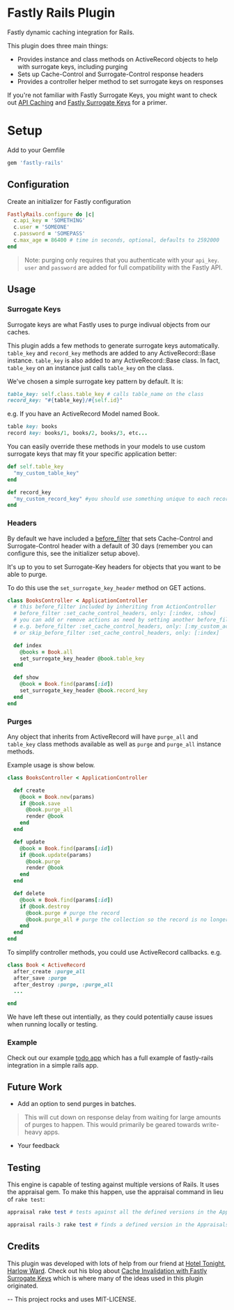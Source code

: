 # Fastly Rails Plugin

Fastly dynamic caching integration for Rails.

This plugin does three main things:
- Provides instance and class methods on ActiveRecord objects to help with surrogate keys, including purging
- Sets up Cache-Control and Surrogate-Control response headers
- Provides a controller helper method to set surrogate keys on responses

If you're not familiar with Fastly Surrogate Keys, you might want to check out [API Caching](http://www.fastly.com/blog/api-caching-part-1) and [Fastly Surrogate Keys](http://www.fastly.com/blog/surrogate-keys-part-1) for a primer.

# Setup

Add to your Gemfile

````ruby
gem 'fastly-rails'
````

## Configuration

Create an initializer for Fastly configuration

````ruby
FastlyRails.configure do |c|
  c.api_key = 'SOMETHING'
  c.user = 'SOMEONE'
  c.password = 'SOMEPASS'
  c.max_age = 86400 # time in seconds, optional, defaults to 2592000
end
````
> Note: purging only requires that you authenticate with your `api_key`. `user` and `password` are added for full compatibility with the Fastly API.

## Usage

### Surrogate Keys

Surrogate keys are what Fastly uses to purge indivual objects from our caches.

This plugin adds a few methods to generate surrogate keys automatically.  `table_key` and `record_key` methods are added to any ActiveRecord::Base instance.  `table_key` is also added to any ActiveRecord::Base class.  In fact, `table_key` on an instance just calls `table_key` on the class.

We've chosen a simple surrogate key pattern by default. It is:

````ruby
table_key: self.class.table_key # calls table_name on the class
record_key: "#{table_key}/#{self.id}"
````

e.g. If you have an ActiveRecord Model named Book.

````ruby
table key: books
record key: books/1, books/2, books/3, etc...
````

You can easily override these methods in your models to use custom surrogate keys that may fit your specific application better:

````ruby
def self.table_key
  "my_custom_table_key"
end

def record_key
  "my_custom_record_key" #you should use something unique to each record
end
````

### Headers

By default we have included a [before_filter](https://github.com/fastly/fastly-rails/blob/master/lib/fastly-rails/action_controller/cache_control_headers.rb#L6) that sets Cache-Control and Surrogate-Control header with a default of 30 days (remember you can configure this, see the initializer setup above).

It's up to you to set Surrogate-Key headers for objects that you want to be able to purge.

To do this use the `set_surrogate_key_header` method on GET actions.

````ruby
class BooksController < ApplicationController
  # this before_filter included by inheriting from ActionController
  # before_filter :set_cache_control_headers, only: [:index, :show]
  # you can add or remove actions as need by setting another before_filter
  # e.g. before_filter :set_cache_control_headers, only: [:my_custom_action]
  # or skip_before_filter :set_cache_control_headers, only: [:index]

  def index
    @books = Book.all
    set_surrogate_key_header @book.table_key
  end

  def show
    @book = Book.find(params[:id])
    set_surrogate_key_header @book.record_key
  end
end
````

### Purges

Any object that inherits from ActiveRecord will have `purge_all` and `table_key` class methods available as well as `purge` and `purge_all` instance methods.

Example usage is show below.

````ruby
class BooksController < ApplicationController

  def create
    @book = Book.new(params)
    if @book.save
      @book.purge_all
      render @book
    end
  end

  def update
    @book = Book.find(params[:id])
    if @book.update(params)
      @book.purge
      render @book
    end
  end

  def delete
    @book = Book.find(params[:id])
    if @book.destroy
      @book.purge # purge the record
      @book.purge_all # purge the collection so the record is no longer there
    end
  end
end
````

To simplify controller methods, you could use ActiveRecord callbacks. e.g.

````ruby
class Book < ActiveRecord
  after_create :purge_all
  after_save :purge
  after_destroy :purge, :purge_all
  ...

end
````

We have left these out intentially, as they could potentially cause issues when running locally or testing.


### Example

Check out our example [todo app](https://github.com/mmay/todo) which has a full example of fastly-rails integration in a simple rails app.

## Future Work

- Add an option to send purges in batches.

> This will cut down on response delay from waiting for large amounts of purges to happen. This would primarily be geared towards write-heavy apps.

- Your feedback

## Testing

This engine is capable of testing against multiple versions of Rails.  It uses the appraisal gem.  To make this happen, use the appraisal command in lieu of `rake test`:

````ruby
appraisal rake test # tests against all the defined versions in the Appraisals file

appraisal rails-3 rake test # finds a defined version in the Appraisals file called "rails-3" and only runs tests against this version
````

## Credits

This plugin was developed with lots of help from our friend at [Hotel Tonight](http://www.hoteltonight.com), [Harlow Ward](https://twitter.com/futuresanta). Check out his blog about [Cache Invalidation with Fastly Surrogate Keys](http://www.hward.com/varnish-cache-invalidation-with-fastly-surrogate-keys) which is where many of the ideas used in this plugin originated.

--
This project rocks and uses MIT-LICENSE.
